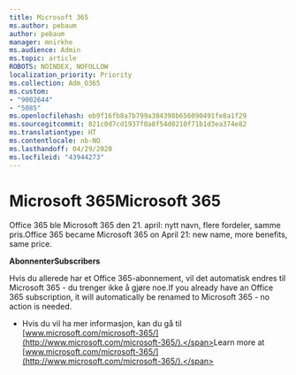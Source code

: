 ```yaml
---
title: Microsoft 365
ms.author: pebaum
author: pebaum
manager: mnirkhe
ms.audience: Admin
ms.topic: article
ROBOTS: NOINDEX, NOFOLLOW
localization_priority: Priority
ms.collection: Adm_O365
ms.custom:
- "9002644"
- "5085"
ms.openlocfilehash: eb9f16fb8a7b799a384398b656090491fe8a1f29
ms.sourcegitcommit: 821c0d7cd1937f0a8f54d0210f71b1d3ea374e82
ms.translationtype: HT
ms.contentlocale: nb-NO
ms.lasthandoff: 04/29/2020
ms.locfileid: "43944273"
---
```

# <a name="microsoft-365"></a><span data-ttu-id="570ff-102">Microsoft 365</span><span class="sxs-lookup"><span data-stu-id="570ff-102">Microsoft 365</span></span>

<span data-ttu-id="570ff-103">Office 365 ble Microsoft 365 den 21. april: nytt navn, flere fordeler, samme pris.</span><span class="sxs-lookup"><span data-stu-id="570ff-103">Office 365 became Microsoft 365 on April 21: new name, more benefits, same price.</span></span>

<span data-ttu-id="570ff-104">**Abonnenter**</span><span class="sxs-lookup"><span data-stu-id="570ff-104">**Subscribers**</span></span>

<span data-ttu-id="570ff-105">Hvis du allerede har et Office 365-abonnement, vil det automatisk endres til Microsoft 365 - du trenger ikke å gjøre noe.</span><span class="sxs-lookup"><span data-stu-id="570ff-105">If you already have an Office 365 subscription, it will automatically be renamed to Microsoft 365 - no action is needed.</span></span>

- <span data-ttu-id="570ff-106">Hvis du vil ha mer informasjon, kan du gå til [www.microsoft.com/microsoft-365/](http://www.microsoft.com/microsoft-365/).</span><span class="sxs-lookup"><span data-stu-id="570ff-106">Learn more at [www.microsoft.com/microsoft-365/](http://www.microsoft.com/microsoft-365/).</span></span>
